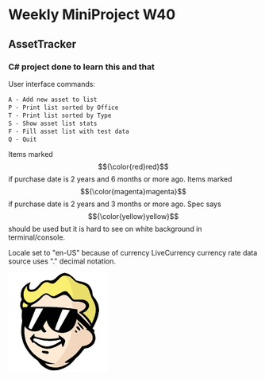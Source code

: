 # Weekly MiniProject W40
## AssetTracker
### C# project done to learn this and that

User interface commands:
```
A - Add new asset to list
P - Print list sorted by Office
T - Print list sorted by Type
S - Show asset list stats
F - Fill asset list with test data
Q - Quit
```

Items marked $${\color{red}red}$$ if purchase date is 2 years and 6 months or more ago.
Items marked $${\color{magenta}magenta}$$ if purchase date is 2 years and 3 months or more ago.
Spec says $${\color{yellow}yellow}$$ should be used but it is hard to see on white background in terminal/console. 

Locale set to "en-US" because of currency LiveCurrency currency rate data source uses "." decimal notation.

![hello](images/vaultboy_sunglasses.png)

